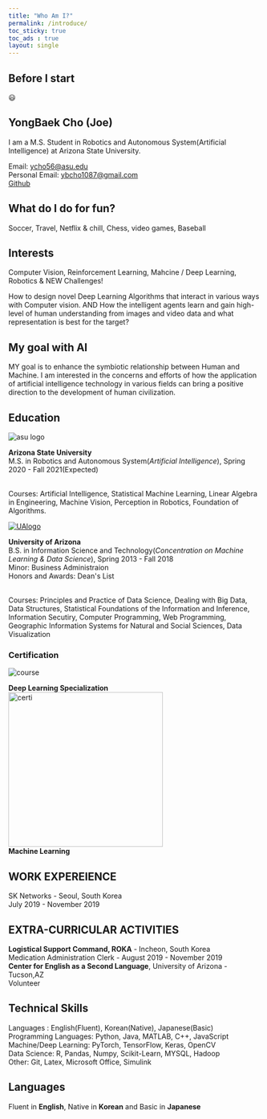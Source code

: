 ```yaml
---
title: "Who Am I?"
permalink: /introduce/
toc_sticky: true
toc_ads : true
layout: single
---
```

## Before I start

<div>😃</div>


## YongBaek Cho (Joe)

I am a M.S. Student in Robotics and Autonomous System(Artificial Intelligence) at Arizona State University.

Email: ycho56@asu.edu 
<br>Personal Email: ybcho1087@gmail.com 
<br>[Github](https://github.com/YB-Joe)


## What do I do for fun?

Soccer, Travel, Netflix & chill, Chess, video games, Baseball

## Interests

Computer Vision, Reinforcement Learning, Mahcine / Deep Learning, Robotics & NEW Challenges!

How to design novel Deep Learning Algorithms that interact in various ways with Computer vision. 
AND
How the intelligent agents learn and gain high-level of human understanding from images and video data and what representation is best for the target?

## My goal with AI

MY goal is to enhance the symbiotic relationship between Human and Machine. I am interested in the concerns and efforts of how the application of artificial intelligence technology in various fields can bring a positive direction to the development of human civilization.

## Education

![asu logo](https://user-images.githubusercontent.com/43649503/84981298-2ba5e500-b16f-11ea-9133-b16e5c41ac48.png)

<div style="text-align: left"><strong>Arizona State University</strong></div>
<div style="text-align: left"> M.S. in Robotics and Autonomous System(<em>Artificial Intelligence</em>), Spring 2020 - Fall 2021(Expected)</div>


<br>Courses: Artificial Intelligence, Statistical Machine Learning, Linear Algebra in Engineering, Machine Vision, Perception in Robotics, Foundation of Algorithms.

[![UAlogo](https://user-images.githubusercontent.com/43649503/84980195-5e9aa980-b16c-11ea-9f47-894fbaa9cc22.png)](https://www.arizona.edu)
<div style="text-align: left"><strong>University of Arizona</strong></div>
<div style="text-align: left"> B.S. in Information Science and Technology(<em>Concentration on Machine Learning & Data Science</em>), Spring 2013 - Fall 2018</div>
<div style="text-align: left">Minor: Business Administraion</div>
<div style="text-align: left">Honors and Awards: Dean's List</div>

<br>Courses: Principles and Practice of Data Science, Dealing with Big Data, Data Structures, Statistical Foundations of the Information and Inference, Information Secutiry, Computer Programming, Web Programming, Geographic Information Systems for Natural and Social Sciences, Data Visualization

### Certification

![course](https://user-images.githubusercontent.com/43649503/84982475-c1db0a80-b171-11ea-831a-e87c896e2bbc.png)
<div style="text-align: left"><strong>Deep Learning Specialization</strong></div>
<img width="308" alt="certi" src="https://user-images.githubusercontent.com/43649503/86007280-20e22e80-ba52-11ea-8336-48cba3f33039.png">

<div style="text-align: left"><strong>Machine Learning</strong></div>

## WORK EXPEREIENCE


<div style="text-align: left">SK Networks - Seoul, South Korea</div>
<div style="text-align: left">July 2019 - November 2019</div> 



## EXTRA-CURRICULAR ACTIVITIES

<div style="text-align: left"><strong>Logistical Support Command, ROKA</strong> - Incheon, South Korea</div>
<div style="text-align: left">Medication Administration Clerk - August 2019 - November 2019</div> 



<div style="text-align: left"><strong>Center for English as a Second Language</strong>, University of Arizona - Tucson,AZ</div>
<div style="text-align: left">Volunteer</div> 


## Technical Skills
Languages : English(Fluent), Korean(Native), Japanese(Basic) <br>
Programming Languages: Python, Java, MATLAB, C++, JavaScript  <br>
Machine/Deep Learning: PyTorch, TensorFlow, Keras, OpenCV <br>
Data Science: R, Pandas, Numpy, Scikit-Learn, MYSQL, Hadoop <br>
Other: Git, Latex, Microsoft Office, Simulink <br>



## Languages
Fluent in **English**, Native in **Korean** and Basic in **Japanese**


